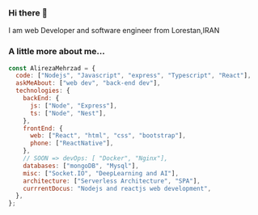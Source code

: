 ### Hi there 👋
I am web Developer and software engineer from Lorestan,IRAN

### A little more about me...
```javascript
const AlirezaMehrzad = {
  code: ["Nodejs", "Javascript", "express", "Typescript", "React"],
  askMeAbout: ["web dev", "back-end dev"],
  technologies: {
    backEnd: {
      js: ["Node", "Express"],
      ts: ["Node", "Nest"],
    },
    frontEnd: {
      web: ["React", "html", "css", "bootstrap"],
      phone: ["ReactNative"],
    },
    // SOON => devOps: [ "Docker", "Nginx"],
    databases: ["mongoDB", "Mysql"],
    misc: ["Socket.IO", "DeepLearning and AI"],
    architecture: ["Serverless Architecture", "SPA"],
    currrentDocus: "Nodejs and reactjs web development",
  },
};
```

<!--
**AlirzaMehrzad/AlirzaMehrzad** is a ✨ _special_ ✨ repository because its `README.md` (this file) appears on your GitHub profile.

Here are some ideas to get you started:

- 🔭 I’m currently working on ...
- 🌱 I’m currently learning ...
- 👯 I’m looking to collaborate on ...
- 🤔 I’m looking for help with ...
- 💬 Ask me about ...
- 📫 How to reach me: ...
- 😄 Pronouns: ...
- ⚡ Fun fact: ...
-->
